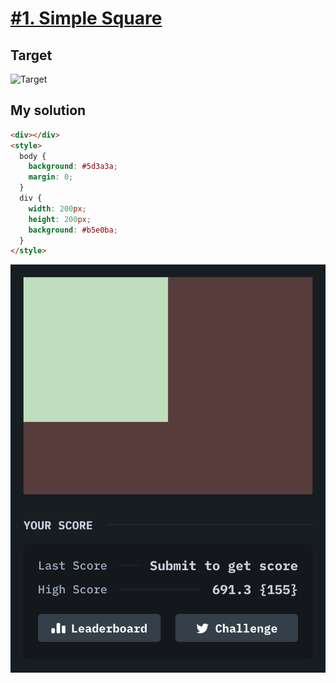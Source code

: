# [#1. Simple Square](https://cssbattle.dev/play/1)

## Target

![Target](https://cssbattle.dev/targets/1@2x.png)

## My solution

```html
<div></div>
<style>
  body {
    background: #5d3a3a;
    margin: 0;
  }
  div {
    width: 200px;
    height: 200px;
    background: #b5e0ba;
  }
</style>
```

![Solution](/images/1-simply-square.png)
